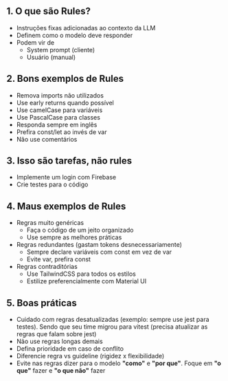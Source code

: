 ## 1. O que são Rules?

* Instruções fixas adicionadas ao contexto da LLM
* Definem como o modelo deve responder
* Podem vir de
  * System prompt (cliente)
  * Usuário (manual)

## 2. Bons exemplos de Rules

* Remova imports não utilizados
* Use early returns quando possível
* Use camelCase para variáveis
* Use PascalCase para classes
* Responda sempre em inglês
* Prefira const/let ao invés de var
* Não use comentários

## 3. Isso são tarefas, não rules

  * Implemente um login com Firebase
  * Crie testes para o código

## 4. Maus exemplos de Rules

* Regras muito genéricas
  * Faça o código de um jeito organizado
  * Use sempre as melhores práticas
* Regras redundantes (gastam tokens desnecessariamente)
  * Sempre declare variáveis com const em vez de var
  * Evite var, prefira const
* Regras contraditórias
  * Use TailwindCSS para todos os estilos
  * Estilize preferencialmente com Material UI

## 5. Boas práticas

* Cuidado com regras desatualizadas (exemplo: sempre use jest para testes). Sendo que seu time migrou para vitest (precisa atualizar as regras que falam sobre jest)
* Não use regras longas demais
* Defina prioridade em caso de conflito
* Diferencie regra vs guideline (rigidez x flexibilidade)
* Evite nas regras dizer para o modelo **"como"** e **"por que"**. Foque em **"o que"** fazer e **"o que não"** fazer
